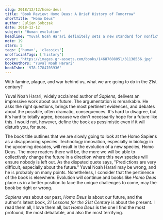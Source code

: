 ```yaml
---
slug: 2018/12/12/homo-deus
title: "Book Review: Homo Deus: A Brief History of Tomorrow"
shortTitle: "Homo Deus"
author: Julien Sobczak
date: 2018-12-12
subject: "Human evolution"
headline: "Yuval Noah Harari definitely sets a new standard for nonfiction literature"
note: 19
stars: 5
tags: ['human', 'classics']
unofficialTags: ['history']
cover: "https://images.gr-assets.com/books/1468760805l/31138556.jpg"
bookAuthors: "Yuval Noah Harari"
bookIsbn: '978-1784703936'
---
```



With famine, plague, and war behind us, what we are going to do in the 21st century?

Yuval Noah Harari, widely acclaimed author of *Sapiens*, delivers an impressive work about our future. The argumentation is remarkable. He asks the right questions, brings the most pertinent evidences, and debates about the possible, often dramatic, consequences. It's hard to disagree, but it's hard to totally agree, because we don't necessarily hope for a future like this. I would not, however, define the book as pessimistic even if it will disturb you, for sure.

The book title outlines that we are slowly going to look at the Homo Sapiens as a disappearing species. Technology innovation, especially in biology in the upcoming decades, will result in the evolution of a new species, Homo Deus. The more readers there will be, the more we will be able to collectively change the future in a direction where this new species will ensure nobody is left out. As the disputed quote says, "Predictions are very difficult, especially about the future.” Yuval Noah Harari may be wrong, and he is probably on many points. Nonetheless, I consider that the pertinence of the book is elsewhere. Evolution will continue and books like *Homo Deus* place us in a better position to face the unique challenges to come, may the book be right or wrong.

*Sapiens* was about our past, *Homo Deus* is about our future, and the author's latest book, *21 Lessons for the 21st Century* is about the present. I read them all, I love them all, but *Homo Deus* is the one I find the most profound, the most debatable, and also the most terrifying.

